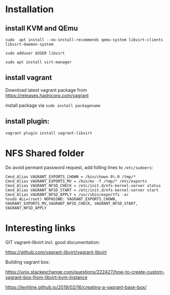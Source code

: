 # Installation
## install KVM and QEmu
```
sudo  apt install --no-install-recommends qemu-system libvirt-clients libvirt-daemon-system

sudo adduser $USER libvirt

sudo apt install virt-manager
```

## install vagrant

Download latest vagrant package from https://releases.hashicorp.com/vagrant

install package via ```sudo install packagename```

## install plugin:
```vagrant plugin install vagrant-libvirt```

# NFS Shared folder

Do avoid permant password request, add folling lines to ```/etc/sudoers```:

```
Cmnd_Alias VAGRANT_EXPORTS_CHOWN = /bin/chown 0\:0 /tmp/*
Cmnd_Alias VAGRANT_EXPORTS_MV = /bin/mv -f /tmp/* /etc/exports
Cmnd_Alias VAGRANT_NFSD_CHECK = /etc/init.d/nfs-kernel-server status
Cmnd_Alias VAGRANT_NFSD_START = /etc/init.d/nfs-kernel-server start
Cmnd_Alias VAGRANT_NFSD_APPLY = /usr/sbin/exportfs -ar
%sudo ALL=(root) NOPASSWD: VAGRANT_EXPORTS_CHOWN, VAGRANT_EXPORTS_MV,VAGRANT_NFSD_CHECK, VAGRANT_NFSD_START, VAGRANT_NFSD_APPLY
```

# Interesting links
GIT vagrant-libvirt incl. good documentation:

https://github.com/vagrant-libvirt/vagrant-libvirt

Building vagrant box:

https://unix.stackexchange.com/questions/222427/how-to-create-custom-vagrant-box-from-libvirt-kvm-instance

https://leyhline.github.io/2019/02/16/creating-a-vagrant-base-box/
